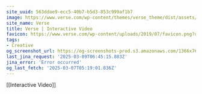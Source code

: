 ```yaml
---
site_uuid: 563ddae9-ecc5-40b7-b5d3-853c999af1b7
image: https://www.verse.com/wp-content/themes/verse_theme/dist/assets/images/verse-social.jpg
site_name: Verse
title: Verse | Interactive Video
favicon: https://www.verse.com/wp-content/uploads/2019/07/favicon.png?optimize=low&dpr=2.0&auto=webp
tags:
- Creative
og_screenshot_url: https://og-screenshots-prod.s3.amazonaws.com/1366x768/80/false/9113afa3c92e1ca7ae76cf708a53c641c9187ee303f620a3ef4ef7afffd59b47.jpeg
last_jina_request: '2025-03-09T06:45:15.883Z'
jina_error: 'Error occurred'
og_last_fetch: '2025-03-07T05:19:01.836Z'
---
```

[[Interactive Video]]

